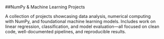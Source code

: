 ##NumPy & Machine Learning Projects

A collection of projects showcasing data analysis, numerical computing with NumPy, and foundational machine learning models. 
Includes work on linear regression, classification, and model evaluation—all focused on clean code, well-documented pipelines, and reproducible results.

